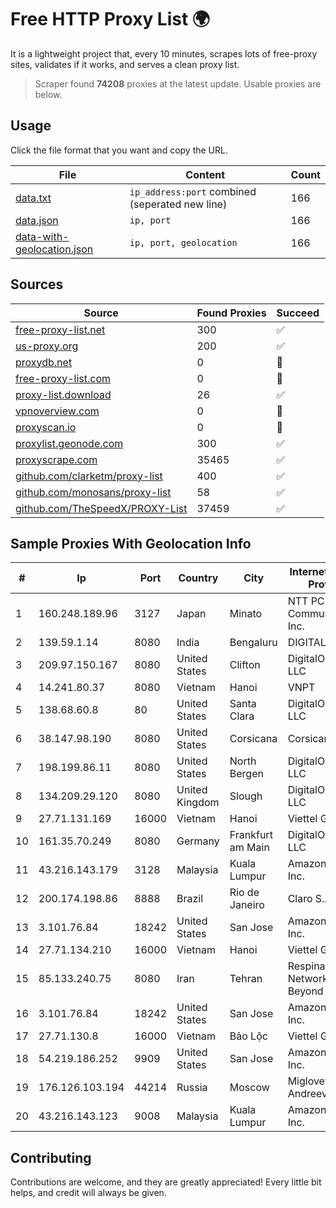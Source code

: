 
# Free HTTP Proxy List 🌍

It is a lightweight project that, every 10 minutes, scrapes lots of free-proxy sites, validates if it works, and serves a clean proxy list.


> Scraper found **74208** proxies at the latest update. Usable proxies are below.

## Usage

Click the file format that you want and copy the URL.


|File|Content|Count|
|----|-------|-----|
|[data.txt](https://raw.githubusercontent.com/themiralay/Proxy-List-World/master/data.txt)|`ip_address:port` combined (seperated new line)|166|
|[data.json](https://raw.githubusercontent.com/themiralay/Proxy-List-World/master/data.json)|`ip, port`|166|
|[data-with-geolocation.json](https://raw.githubusercontent.com/themiralay/Proxy-List-World/master/data-with-geolocation.json)|`ip, port, geolocation`|166|

## Sources

|Source|Found Proxies|Succeed|
|------|-------------|-------|
|[free-proxy-list.net](https://free-proxy-list.net)|300|✅|
|[us-proxy.org](https://www.us-proxy.org)|200|✅|
|[proxydb.net](http://proxydb.net)|0|🚫|
|[free-proxy-list.com](https://free-proxy-list.com/?page=&port=&type%5B%5D=http&type%5B%5D=https&up_time=0&search=Search)|0|🚫|
|[proxy-list.download](https://www.proxy-list.download/HTTP)|26|✅|
|[vpnoverview.com](https://vpnoverview.com/privacy/anonymous-browsing/free-proxy-servers)|0|🚫|
|[proxyscan.io](https://www.proxyscan.io)|0|🚫|
|[proxylist.geonode.com](https://proxylist.geonode.com/api/proxy-list?limit=300&page=1&sort_by=lastChecked&sort_type=desc&protocols=http,https)|300|✅|
|[proxyscrape.com](https://api.proxyscrape.com/v2/?request=displayproxies&protocol=http&timeout=10000&country=all&ssl=all&anonymity=all)|35465|✅|
|[github.com/clarketm/proxy-list](https://raw.githubusercontent.com/clarketm/proxy-list/master/proxy-list-raw.txt)|400|✅|
|[github.com/monosans/proxy-list](https://raw.githubusercontent.com/monosans/proxy-list/main/proxies/http.txt)|58|✅|
|[github.com/TheSpeedX/PROXY-List](https://raw.githubusercontent.com/TheSpeedX/PROXY-List/master/http.txt)|37459|✅|


## Sample Proxies With Geolocation Info

|#|Ip|Port|Country|City|Internet Service Provider|
|-|--|----|-------|----|-------------------------|
|1|160.248.189.96|3127|Japan|Minato|NTT PC Communications, Inc.|
|2|139.59.1.14|8080|India|Bengaluru|DIGITALOCEAN|
|3|209.97.150.167|8080|United States|Clifton|DigitalOcean, LLC|
|4|14.241.80.37|8080|Vietnam|Hanoi|VNPT|
|5|138.68.60.8|80|United States|Santa Clara|DigitalOcean, LLC|
|6|38.147.98.190|8080|United States|Corsicana|Corsicana ISD|
|7|198.199.86.11|8080|United States|North Bergen|DigitalOcean, LLC|
|8|134.209.29.120|8080|United Kingdom|Slough|DigitalOcean, LLC|
|9|27.71.131.169|16000|Vietnam|Hanoi|Viettel Group|
|10|161.35.70.249|8080|Germany|Frankfurt am Main|DigitalOcean, LLC|
|11|43.216.143.179|3128|Malaysia|Kuala Lumpur|Amazon.com, Inc.|
|12|200.174.198.86|8888|Brazil|Rio de Janeiro|Claro S.A|
|13|3.101.76.84|18242|United States|San Jose|Amazon.com, Inc.|
|14|27.71.134.210|16000|Vietnam|Hanoi|Viettel Group|
|15|85.133.240.75|8080|Iran|Tehran|Respina Networks & Beyond PJSC|
|16|3.101.76.84|18242|United States|San Jose|Amazon.com, Inc.|
|17|27.71.130.8|16000|Vietnam|Bảo Lộc|Viettel Group|
|18|54.219.186.252|9909|United States|San Jose|Amazon.com, Inc.|
|19|176.126.103.194|44214|Russia|Moscow|Miglovets Egor Andreevich|
|20|43.216.143.123|9008|Malaysia|Kuala Lumpur|Amazon.com, Inc.|



## Contributing

Contributions are welcome, and they are greatly appreciated! Every
little bit helps, and credit will always be given.

